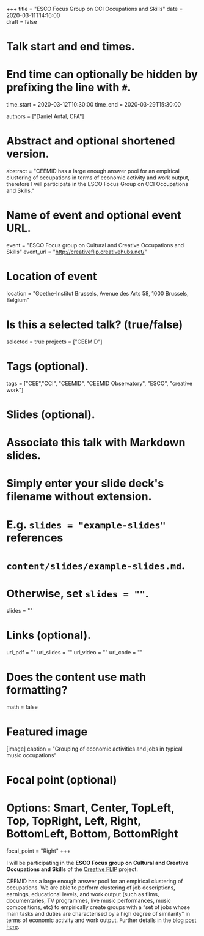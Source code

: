 +++
title = "ESCO Focus Group on CCI Occupations and Skills"
date = 2020-03-11T14:16:00  
draft = false

# Talk start and end times.
#   End time can optionally be hidden by prefixing the line with `#`.
time_start = 2020-03-12T10:30:00
time_end = 2020-03-29T15:30:00

authors = ["Daniel Antal, CFA"]

# Abstract and optional shortened version.
abstract = "CEEMID has a large enough answer pool for an empirical clustering of occupations in terms of economic activity and work output, therefore I will participate in the ESCO Focus Group on CCI Occupations and Skills."

# Name of event and optional event URL.
event = "ESCO Focus group on Cultural and Creative Occupations and Skills"
event_url = "http://creativeflip.creativehubs.net/"

# Location of event
location = "Goethe-Institut Brussels, Avenue des Arts 58, 1000 Brussels, Belgium"

# Is this a selected talk? (true/false)
selected = true
projects = ["CEEMID"]

# Tags (optional).
tags = ["CEE","CCI", "CEEMID", "CEEMID Observatory", "ESCO", "creative work"]

# Slides (optional).
#   Associate this talk with Markdown slides.
#   Simply enter your slide deck's filename without extension.
#   E.g. `slides = "example-slides"` references 
#   `content/slides/example-slides.md`.
#   Otherwise, set `slides = ""`.
slides = ""

# Links (optional).
url_pdf = ""
url_slides = ""
url_video = ""
url_code = ""

# Does the content use math formatting?
math = false

# Featured image
[image]
  caption = "Grouping of economic activities and jobs in typical music occupations"

  # Focal point (optional)
  # Options: Smart, Center, TopLeft, Top, TopRight, Left, Right, BottomLeft, Bottom, BottomRight
  focal_point = "Right"
+++

I will be participating in the __ESCO Focus group on Cultural and Creative Occupations and Skills__ of the [Creative FLIP](https://creativeflip.creativehubs.net/) project. 

CEEMID has a large enough answer pool for an empirical clustering of occupations. We are able to perform clustering of job descriptions, earnings, educational levels, and work output (such as films, documentaries, TV programmes, live music performances, music compositions, etc) to empirically create groups with a “set of jobs whose main tasks and duties are characterised by a high degree of similarity” in terms of economic activity and work output. Further details in the [blog post here](/post/2020-03-11-esco/).